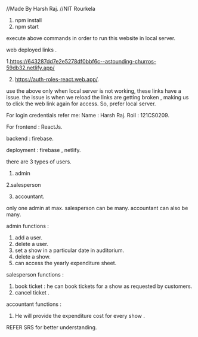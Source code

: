 //Made By Harsh Raj.
//NIT Rourkela


1. npm install
2. npm start

execute above commands in order to run this website in local server.

web deployed links .

1.https://643287dd7e2e5278df0bbf6c--astounding-churros-59db32.netlify.app/

2. https://auth-roles-react.web.app/.

use the above only when local server is not working,
these links have a issue.
the issue is when we reload the links are getting broken , making us to click the web link again for access.
So, prefer local server.

For login credentials refer me:
Name : Harsh Raj.
Roll : 121CS0209.

For frontend : ReactJs.

backend : firebase.

deployment : firebase , netlify.

there are 3 types of users.

1. admin

2.salesperson

3. accountant.

only one admin at max.
salesperson can be many.
accountant can also be many.

admin functions :

1. add a user.
2. delete a user.
3. set a show in a particular date in auditorium.
4. delete a show.
5. can access the yearly expenditure sheet.

salesperson functions :

1. book ticket : he can book tickets for a show as requested by customers.
2. cancel ticket .

accountant functions :

1. He will provide the expenditure cost for every show .

REFER SRS for better understanding.
